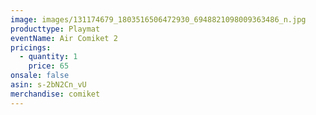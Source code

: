 ```yaml
---
image: images/131174679_1803516506472930_6948821098009363486_n.jpg
producttype: Playmat
eventName: Air Comiket 2
pricings:
  - quantity: 1
    price: 65
onsale: false
asin: s-2bN2Cn_vU
merchandise: comiket
---
```

